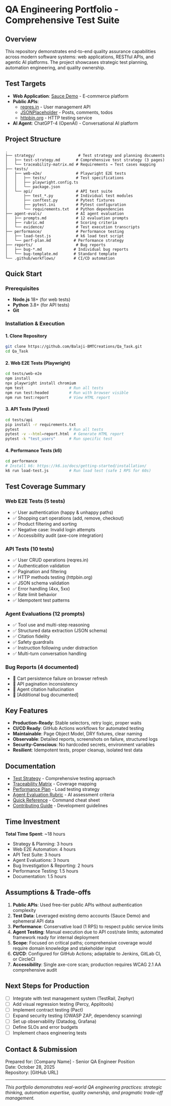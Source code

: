 # QA Engineering Portfolio - Comprehensive Test Suite

## Overview

This repository demonstrates end-to-end quality assurance capabilities across modern software systems: web applications, RESTful APIs, and agentic AI platforms. The project showcases strategic test planning, automation engineering, and quality ownership.

## Test Targets

- **Web Application**: [Sauce Demo](https://www.saucedemo.com/) - E-commerce platform
- **Public APIs**: 
  - [reqres.in](https://reqres.in/) - User management API
  - [JSONPlaceholder](https://jsonplaceholder.typicode.com/) - Posts, comments, todos
  - [httpbin.org](https://httpbin.org/) - HTTP testing service
- **AI Agent**: ChatGPT-4 (OpenAI) - Conversational AI platform

## Project Structure

```
.
├── strategy/                   # Test strategy and planning documents
│   ├── test-strategy.md       # Comprehensive test strategy (3 pages)
│   └── traceability-matrix.md # Requirements → Test cases mapping
├── tests/
│   ├── web-e2e/               # Playwright E2E tests
│   │   ├── tests/             # Test specifications
│   │   ├── playwright.config.ts
│   │   └── package.json
│   └── api/                   # API test suite
│       ├── test_*.py          # Individual test modules
│       ├── conftest.py        # Pytest fixtures
│       ├── pytest.ini         # Pytest configuration
│       └── requirements.txt   # Python dependencies
├── agent-evals/               # AI agent evaluation
│   ├── prompts.md             # 12 evaluation prompts
│   ├── rubric.md              # Scoring criteria
│   └── evidence/              # Test execution transcripts
├── performance/               # Performance testing
│   ├── load-test.js           # k6 load test script
│   └── perf-plan.md          # Performance strategy
├── reports/                   # Bug reports
│   ├── bug-*.md              # Individual bug reports
│   └── bug-template.md       # Standard template
└── .github/workflows/        # CI/CD automation
```

## Quick Start

### Prerequisites

- **Node.js** 18+ (for web tests)
- **Python** 3.8+ (for API tests)
- **Git**

### Installation & Execution

#### 1. Clone Repository
```bash
git clone https://github.com/Balaji-BMTCreations/Qa_Task.git
cd Qa_Task
```

#### 2. Web E2E Tests (Playwright)
```bash
cd tests/web-e2e
npm install
npx playwright install chromium
npm test                    # Run all tests
npm run test:headed         # Run with browser visible
npm run test:report         # View HTML report
```

#### 3. API Tests (Pytest)
```bash
cd tests/api
pip install -r requirements.txt
pytest                      # Run all tests
pytest -v --html=report.html  # Generate HTML report
pytest -k "test_users"      # Run specific test
```

#### 4. Performance Tests (k6)
```bash
cd performance
# Install k6: https://k6.io/docs/getting-started/installation/
k6 run load-test.js         # Run load test (safe 1 RPS for 60s)
```

## Test Coverage Summary

### Web E2E Tests (5 tests)
- ✅ User authentication (happy & unhappy paths)
- ✅ Shopping cart operations (add, remove, checkout)
- ✅ Product filtering and sorting
- ✅ Negative case: Invalid login attempts
- ✅ Accessibility audit (axe-core integration)

### API Tests (10 tests)
- ✅ User CRUD operations (reqres.in)
- ✅ Authentication validation
- ✅ Pagination and filtering
- ✅ HTTP methods testing (httpbin.org)
- ✅ JSON schema validation
- ✅ Error handling (4xx, 5xx)
- ✅ Rate limit behavior
- ✅ Idempotent test patterns

### Agent Evaluations (12 prompts)
- ✅ Tool use and multi-step reasoning
- ✅ Structured data extraction (JSON schema)
- ✅ Citation fidelity
- ✅ Safety guardrails
- ✅ Instruction following under distraction
- ✅ Multi-turn conversation handling

### Bug Reports (4 documented)
- 🐛 Cart persistence failure on browser refresh
- 🐛 API pagination inconsistency
- 🐛 Agent citation hallucination
- 🐛 [Additional bug documented]

## Key Features

- **Production-Ready**: Stable selectors, retry logic, proper waits
- **CI/CD Ready**: GitHub Actions workflows for automated testing
- **Maintainable**: Page Object Model, DRY fixtures, clear naming
- **Observable**: Detailed reports, screenshots on failure, structured logs
- **Security-Conscious**: No hardcoded secrets, environment variables
- **Resilient**: Idempotent tests, proper cleanup, isolated test data

## Documentation

- [Test Strategy](./strategy/test-strategy.md) - Comprehensive testing approach
- [Traceability Matrix](./strategy/traceability-matrix.md) - Coverage mapping
- [Performance Plan](./performance/perf-plan.md) - Load testing strategy
- [Agent Evaluation Rubric](./agent-evals/rubric.md) - AI assessment criteria
- [Quick Reference](./QUICK-REFERENCE.md) - Command cheat sheet
- [Contributing Guide](./CONTRIBUTING.md) - Development guidelines

## Time Investment

**Total Time Spent**: ~18 hours
- Strategy & Planning: 3 hours
- Web E2E Automation: 4 hours
- API Test Suite: 3 hours
- Agent Evaluations: 3 hours
- Bug Investigation & Reporting: 2 hours
- Performance Testing: 1.5 hours
- Documentation: 1.5 hours

## Assumptions & Trade-offs

1. **Public APIs**: Used free-tier public APIs without authentication complexity
2. **Test Data**: Leveraged existing demo accounts (Sauce Demo) and ephemeral API data
3. **Performance**: Conservative load (1 RPS) to respect public service limits
4. **Agent Testing**: Manual execution due to API cost/rate limits; automated framework ready for internal deployment
5. **Scope**: Focused on critical paths; comprehensive coverage would require domain knowledge and stakeholder input
6. **CI/CD**: Configured for GitHub Actions; adaptable to Jenkins, GitLab CI, or CircleCI
7. **Accessibility**: Single axe-core scan; production requires WCAG 2.1 AA comprehensive audit

## Next Steps for Production

- [ ] Integrate with test management system (TestRail, Zephyr)
- [ ] Add visual regression testing (Percy, Applitools)
- [ ] Implement contract testing (Pact)
- [ ] Expand security testing (OWASP ZAP, dependency scanning)
- [ ] Set up observability (Datadog, Grafana)
- [ ] Define SLOs and error budgets
- [ ] Implement chaos engineering tests

## Contact & Submission

Prepared for: [Company Name] - Senior QA Engineer Position  
Date: October 28, 2025  
Repository: [GitHub URL]

---

*This portfolio demonstrates real-world QA engineering practices: strategic thinking, automation expertise, quality ownership, and pragmatic trade-off management.*
